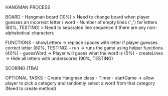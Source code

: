 HANGMAN PROCESS

BOARD
	- Hangman board (10%)
		> Need to change board when player
		  guesses an incorrect letter / word
	- Number of empty lines ('_') for letters (80%, TESTING)
		> Need to separated line sequence if there are
		  any non-alphabetical characters

FUNCTIONS
	- showLetters 	-> replace spaces with letter if
			   player guesses correct letter
			   (80%, TESTING)
	- run 		-> runs the game using helper functions
			   (40%)
	- guessWord	-> Player will guess what the word is
			   (0%)
	- createLines	-> Hide all letters with underscores
			   (90%, TESTING)

SCORING (TBA)

OPTIONAL TASKS
	- Create Hangman class
	- Timer
	- startGame 	-> allow player to pick a category and
			   randomly select a word from that category
			   (Need to create method)